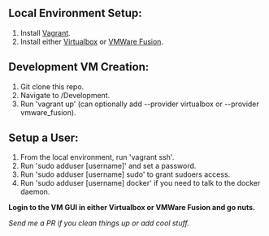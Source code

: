 ## Local Environment Setup:

1. Install [Vagrant](https://www.vagrantup.com/downloads.html).
2. Install either [Virtualbox](https://www.virtualbox.org/wiki/Downloads) or [VMWare Fusion](http://store.vmware.com/store/vmware/en_US/pd/productID.323690000?src=ps_570c41fd1ed2e&kw=vmware%20fusion&mt=e&utm_source=google&utm_medium=ppc&utm_campaign=GS_eBiz_Lead_AMS_US_EN_BR_E_Fusion&k_clickid=a975f09d-c345-4a6a-9256-8c47f6347f91&gclid=CjwKEAjwutXIBRDV7-SDvdiNsUoSJACIlTqlfpfHUx-ynBpjeMw1CxAZ1f_Bqp2xYo6afVe9xaTQ2hoCyMzw_wcB).

## Development VM Creation:

1. Git clone this repo.
2. Navigate to /Development.
3. Run 'vagrant up' (can optionally add --provider virtualbox or --provider vmware_fusion).

## Setup a User:

1. From the local environment, run 'vagrant ssh'.
2. Run 'sudo adduser [username]' and set a password.
3. Run 'sudo adduser [username] sudo' to grant sudoers access.
4. Run 'sudo adduser [username] docker' if you need to talk to the docker daemon.

**Login to the VM GUI in either Virtualbox or VMWare Fusion and go nuts.** 

*Send me a PR if you clean things up or add cool stuff.*
